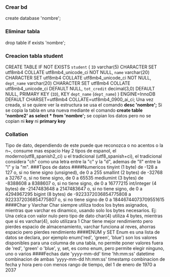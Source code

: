 ### Crear bd
create database 'nombre';
### Eliminar tabla
drop table if exists 'nombre';
### Creacion tabla student
CREATE TABLE IF NOT EXISTS `student` ( `ID` varchar(5) CHARACTER SET utf8mb4 COLLATE utf8mb4_unicode_ci NOT NULL, `name` varchar(20) CHARACTER SET utf8mb4 COLLATE utf8mb4_unicode_ci NOT NULL, `dept_name` varchar(20) CHARACTER SET utf8mb4 COLLATE utf8mb4_unicode_ci DEFAULT NULL, `tot_credit` decimal(3,0) DEFAULT NULL, PRIMARY KEY (`ID`), KEY `dept_name` (`dept_name`) ) ENGINE=InnoDB DEFAULT CHARSET=utf8mb4 COLLATE=utf8mb4_0900_ai_ci;
Una vez creada, si se quiere ver la estructura se usa el comando **desc 'nombre';**
Si se copia la tabla en una nueva mediante el comando **create table 'nombre2' as select * from 'nombre';** se copian los datos pero no se copian ni **key** ni **primary key**
### Collation
Tipo de dato, dependiendo de este puede que reconozca o no acentos o la n~, consume mas espacio
Hay 2 tipos de espanol, el moderno(utf8_spanish2_ci) u el tradicional (utf8_spanish+ci), el tradicional considera "ch" como una letra entre la "c" y la "d", ademas de "ll" entre la "l" y la "m".
###Tipos de datos
####Numericos
tinyint (1 byte) de -128 a 127 o, si no tiene signo (unsigned), de 0 a 255
smallint (2 bytes) de -32768 a 32767 o, si no tiene signo, de 0 a 65535 
mediumint (3 bytes) de -8388608 a 8388607 o, si no tiene signo, de 0 a 16777215
int/integer (4 bytes) de -2147483648 a 2147483647 o, si no tiene signo, de 0 a 4294967295
bigint (8 bytes) de -9223372036854775808 a 9223372036854775807 o, si no tiene signo de 0 a 18446744073709551615
####Char y Varchar
Char siempre utiliza todos los bytes asignados, mientras que varchar es dinamico, usando solo los bytes necesarios.
Ej: Una celca con valor nulo pero tipo de dato char(4) utiliza 4 bytes, mientras que si es varchar(4), solo utilizara 1
Char tiene mejor rendimiento pero pierdes espacio de almacenamiento, varchar funciona al reves, ahorras espacio pero pierdes rendimiento
####ENUM  y SET
Enum es una lista de datos se declara, por ejemplo enum('red', 'green', 'blue') son los valores disponibles para una columna de una tabla, no permite poner valores fuera de 'red', 'green' o 'blue', y, set, es como enum, pero permite elegir ninguno, uno o varios
####Fechas
date 'yyyy-mm-dd' 
time 'hh:mm:ss'
datetime combinacion de ambas 'yyyy-mm-dd hh:mm:ss'
timestamp combinacion de fecha y hora pero con menos rango de tiempo, del 1 de enero de 1970 a 2037


